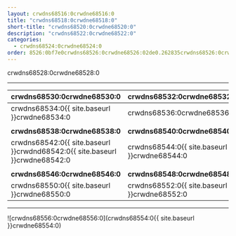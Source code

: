 ```yaml
---
layout: crwdns68516:0crwdne68516:0
title: "crwdns68518:0crwdne68518:0"
short-title: "crwdns68520:0crwdne68520:0"
description: "crwdns68522:0crwdne68522:0"
categories:
  - crwdns68524:0crwdne68524:0
order: 8526:0bf7e0crwdns68526:0crwdne68526:02de0.262835crwdns68526:0crwdne68526:03crwdns68526:0crwdne68526:0
---
```

crwdns68528:0crwdne68528:0

<hr />

| crwdns68530:0crwdne68530:0                                                  | crwdns68532:0crwdne68532:0                   |
| --------------------------------------------------------------------------- | -------------------------------------------- |
| crwdns68534:0{{ site.baseurl }}crwdne68534:0                                | crwdns68536:0crwdne68536:0                   |
|                                                                             |                                              |
| **crwdns68538:0crwdne68538:0**                                              | **crwdns68540:0crwdne68540:0**               |
| crwdns68542:0{{ site.baseurl }}crwdnd68542:0{{ site.baseurl }}crwdne68542:0 | crwdns68544:0{{ site.baseurl }}crwdne68544:0 |
|                                                                             |                                              |
| **crwdns68546:0crwdne68546:0**                                              | **crwdns68548:0crwdne68548:0**               |
| crwdns68550:0{{ site.baseurl }}crwdne68550:0                                | crwdns68552:0{{ site.baseurl }}crwdne68552:0 |

<hr />

![crwdns68556:0crwdne68556:0](crwdns68554:0{{ site.baseurl }}crwdne68554:0)